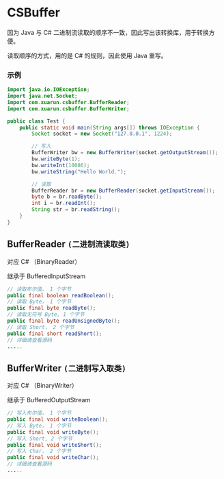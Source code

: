 # CSBuffer
因为 Java 与 C# 二进制流读取的顺序不一致，因此写出该转换库，用于转换方便。

读取顺序的方式，用的是 C# 的规则，因此使用 Java 重写。



### **示例**

```java
import java.io.IOException;
import java.net.Socket;
import com.xuarun.csbuffer.BufferReader;
import com.xuarun.csbuffer.BufferWriter;

public class Test {
    public static void main(String args[]) throws IOException {
        Socket socket = new Socket("127.0.0.1", 1224);

        // 写入
        BufferWriter bw = new BufferWriter(socket.getOutputStream());
        bw.writeByte(1);
        bw.writeInt(10086);
        bw.writeString("Hello World.");

        // 读取
        BufferReader br = new BufferReader(socket.getInputStream());
        byte b = br.readByte();
        int i = br.readInt();
        String str = br.readString();
    }
}
```

## BufferReader  `(二进制流读取类)`

对应 C# （BinaryReader）

继承于 BufferedInputStream

```java
// 读取布尔值， 1 个字节
public final boolean readBoolean();
// 读取 Byte， 1 个字节
public final byte readByte();
// 读取无符号 Byte, 1 个字节
public final byte readUnsignedByte();
// 读取 Short， 2 个字节
public final short readShort();
// 详细请查看源码
.....
```

## BufferWriter  `(二进制写入取类)`

对应 C# （BinaryWriter）

继承于 BufferedOutputStream

```java
// 写入布尔值， 1 个字节
public final void writeBoolean();
// 写入 Byte， 1 个字节
public final void writeByte();
// 写入 Short, 2 个字节
public final void writeShort();
// 写入 Char， 2 个字节
public final void writeChar();
// 详细请查看源码
.....
```

